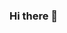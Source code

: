 ### Hi there 👋

<!--
**Danielopez27/Danielopez27** is a ✨ _special_ ✨ repository because its `README.md` (this file) appears on your GitHub profile.

# 👋 ¡Hola! Soy Daniel López

🎓 **Estudiante de Ingeniería de Sistemas y Computación** en la Universidad Nacional de Colombia  
🛡️ **Analista de Ciberseguridad** con experiencia en centros de operaciones de seguridad (SOC)  
🌎 Basado en Colombia | 💻 Apasionado por la tecnología, la seguridad, las redes y el desarrollo de software

---

## 💼 Experiencia Profesional

Actualmente trabajo como **Analista SOC**, donde me encargo de:
- Detectar y gestionar sitios web fraudulentos, suplantación de marca y aplicaciones no autorizadas
- Monitorear eventos de seguridad, atender tickets y comunicarme con clientes y equipos técnicos
- Proponer mejoras en los procesos internos de seguridad

---

## 👨‍💻 Proyectos Académicos y Personales

📦 **Sistema de gestión de apartamentos y servicios públicos**  
Aplicación para calcular consumo individual de servicios compartidos (agua, gas, energía) y gestionar arriendos.  
Incluye diseño de base de datos en MySQL, procedimientos almacenados, triggers y lógica de backend.

📚 **Simulaciones de redes y protocolos (CCNA)**  
Laboratorios prácticos en Packet Tracer sobre temas como VLANs, STP, DNS, DHCP, IPv6 y más.

📐 **Métodos Numéricos en MATLAB**  
Implementaciones de interpolación, integración numérica y derivación con presentaciones en LaTeX y Overleaf.

---

## 🧠 Intereses

- 🔐 Ciberseguridad (SOC, análisis de amenazas, respuesta a incidentes)
- 🌐 Redes de computadores (CCNA, infraestructura, IPv6)
- 🛠️ Desarrollo backend (Node.js, Python, SQL)
- 📊 Ciencia de datos y visualización

---

🔗 Me puedes encontrar en [LinkedIn]([https://www.linkedin.com](https://www.linkedin.com/in/daniel-esteban-l%C3%B3pez-guaca-b19782318))

Gracias por visitar mi perfil 👨‍💻✨
